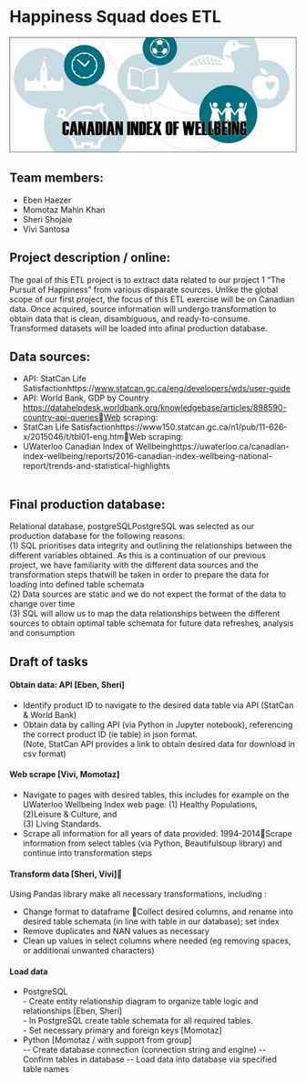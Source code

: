 # Happiness Squad does ETL
<img src="/Images/ciwbanner1000x400.png" width="1080">

## Team members: 
- Eben Haezer 
- Momotaz Mahin Khan
- Sheri Shojaie
- Vivi Santosa 

## Project description / online:
The goal of this ETL project is to extract data related to our project 1 “The Pursuit of Happiness” from various disparate sources. Unlike the global scope of our first project, the focus of this ETL exercise will be on Canadian data. Once acquired, source information will undergo transformation to obtain data that is clean, disambiguous, and ready-to-consume. Transformed datasets will be loaded into afinal production database. 
<br>
## Data sources:
- API: StatCan Life Satisfactionhttps://www.statcan.gc.ca/eng/developers/wds/user-guide
- API: World Bank, GDP by Country https://datahelpdesk.worldbank.org/knowledgebase/articles/898590-country-api-queriesWeb scraping: 
- StatCan Life Satisfactionhttps://www150.statcan.gc.ca/n1/pub/11-626-x/2015046/t/tbl01-eng.htmWeb scraping: 
- UWaterloo Canadian Index of Wellbeinghttps://uwaterloo.ca/canadian-index-wellbeing/reports/2016-canadian-index-wellbeing-national-report/trends-and-statistical-highlights
<br> <br>
## Final production database: <br>
Relational database, postgreSQLPostgreSQL was selected as our production database for the following reasons:  <br>
(1) SQL prioritises data integrity and outlining the relationships between the different variables obtained. As this is a continuation of our previous project, we have familiarity with the different data sources and the transformation steps thatwill be taken in order to prepare the data for loading into defined table schemata<br>
(2) Data sources are static and we do not expect the format of the data to change over time<br>
(3) SQL will allow us to map the data relationships between the different sources to obtain optimal table schemata for future data refreshes, analysis and consumption <br>
 
## Draft of tasks<br> 
#### Obtain data: API [Eben, Sheri]<br> 
- Identify product ID to navigate to the desired data table via API (StatCan & World Bank) 
- Obtain data by calling API (via Python in Jupyter notebook), referencing the correct product ID (ie table) in json format.<br>
  (Note, StatCan API provides a link to obtain desired data for download in csv format) <br> 

#### Web scrape [Vivi, Momotaz]<br> 
- Navigate to pages with desired tables, this includes for example on the UWaterloo Wellbeing Index web page: 
  (1) Healthy Populations, <br>
  (2)Leisure & Culture, and <br>
  (3) Living Standards. <br>
- Scrape all information for all years of data provided: 1994-2014Scrape information from select tables (via Python, Beautifulsoup library) and continue into transformation steps <br> 

#### Transform data [Sheri, Vivi] <br> 
Using Pandas library make all necessary transformations, including :
- Change format to dataframe Collect desired columns, and rename into desired table schemata (in line with table in our database); set index <br>
- Remove duplicates and NAN values as necessary <br>
- Clean up values in select columns where needed (eg removing spaces, or additional unwanted characters)<br> 

#### Load data <br> 
- PostgreSQL<br>
       -  Create entity relationship diagram to organize table logic and relationships [Eben, Sheri]<br>
       -  In PostgreSQL create table schemata for all required tables. <br>
       -  Set necessary primary and foreign keys [Momotaz] <br>
- Python [Momotaz / with support from group]<br>
--  Create database connection (connection string and engine)
--  Confirm tables in database 
--  Load data into database via specified table names


